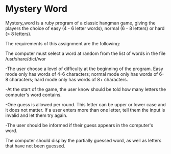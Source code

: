 # Mystery Word

Mystery_word is a ruby program of a classic hangman game, giving the players the choice of easy (4 - 6 letter words), normal (6 - 8 letters) or hard (> 8 letters).

The requirements of this assignment are the following:

The computer must select a word at random from the list of words in the file /usr/share/dict/wor

-The user choose a level of difficulty at the beginning of the program. Easy mode only has words of 4-6 characters; normal mode only has words of 6-8 characters; hard mode only has words of 8+ characters.

-At the start of the game, the user know should be told how many letters the computer's word contains.

-One guess is allowed per round. This letter can be upper or lower case and it does not matter. If a user enters more than one letter, tell them the input is invalid and let them try again.

-The user should be informed if their guess appears in the computer's word.

The computer should display the partially guessed word, as well as letters that have not been guessed. 

